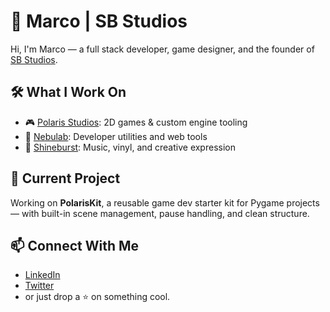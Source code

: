 # 🌌 Marco | SB Studios

Hi, I'm Marco — a full stack developer, game designer, and the founder of [SB Studios](https://github.com/your-link).

## 🛠️ What I Work On
- 🎮 [Polaris Studios](https://github.com/your-polaris): 2D games & custom engine tooling
- 🧪 [Nebulab](https://github.com/your-nebulab): Developer utilities and web tools
- 🎵 [Shineburst](https://link-to-your-music): Music, vinyl, and creative expression

## 🚀 Current Project
Working on **PolarisKit**, a reusable game dev starter kit for Pygame projects — with built-in scene management, pause handling, and clean structure.

## 📫 Connect With Me
- [LinkedIn](https://linkedin.com/in/your-profile)
- [Twitter](https://twitter.com/your-handle)
- or just drop a ⭐️ on something cool.
